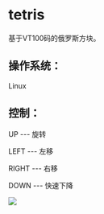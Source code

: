 # tetris

基于VT100码的俄罗斯方块。

## 操作系统：

Linux

## 控制：

UP    --- 旋转

LEFT  --- 左移

RIGHT --- 右移

DOWN  --- 快速下降

![](https://github.com/TonySudo/tetris/blob/master/tetris.gif)
